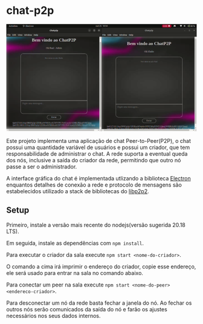 # chat-p2p

![Exemplo de uso](./assets/chat-usage.gif)

Este projeto implementa uma aplicação de chat Peer-to-Peer(P2P), o chat possui uma quantidade variável de usuários e possui um criador, que tem responsabilidade de administrar o chat. A rede suporta a eventual queda dos nós, inclusive a saída do criador da rede, permitindo que outro nó passe a ser o administrador.

A interface gráfica do chat é implementada utlizando a biblioteca [Electron](https://www.electronjs.org/) enquantos detalhes de conexão a rede e protocolo de mensagens são estabelecidos utilizado a stack de bibliotecas do [libp2p2](https://libp2p.github.io/js-libp2p/).

## Setup 

Primeiro, instale a versão mais recente do nodejs(versão sugerida 20.18 LTS).

Em seguida, instale as dependências com `npm install`.

Para executar o criador da sala execute `npm start <nome-do-criador>`.

O comando a cima irá imprimir o endereço do criador, copie esse endereço, ele será usado para entrar na sala no comando abaixo.

Para conectar um peer na sala execute `npm start <nome-do-peer> <endereco-criador>`.

Para desconectar um nó da rede basta fechar a janela do nó. Ao fechar os outros nós serão comunicados da saída do nó e farão os ajustes necessários nos seus dados internos.
